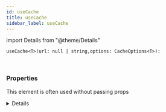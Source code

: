 ```yaml
---
id: useCache
title: useCache
sidebar_label: useCache
---
```


import Details from "@theme/Details"


```tsx
useCache<T>(url: null | string,options: CacheOptions<T>): 
```
<br/>



### Properties

This element is often used without passing props

<Details summary={<summary><b>Additional properties for advanced use cases</b></summary>}><div>

| Properties | Type | Description |
| --------- | ---- | ----------- |
| options | CacheOptions<T\> |  |
| url | null \| string |  |


</div></Details>
